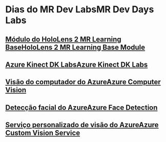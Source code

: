 # <a name="mr-dev-days-labs"></a><span data-ttu-id="ae4e8-101">Dias do MR Dev Labs</span><span class="sxs-lookup"><span data-stu-id="ae4e8-101">MR Dev Days Labs</span></span>

## <a name="hololens-2-mr-learning-base-modulehttpsdocsmicrosoftcomen-uswindowsmixed-realitymrlearning-base-ch1"></a>[<span data-ttu-id="ae4e8-102">Módulo do HoloLens 2 MR Learning Base</span><span class="sxs-lookup"><span data-stu-id="ae4e8-102">HoloLens 2 MR Learning Base Module</span></span>](https://docs.microsoft.com/en-us/windows/mixed-reality/mrlearning-base-ch1)
## <a name="azure-kinect-dk-labshttpsgithubcommicrosoftdocsmixed-realitytreedevdaysmixed-reality-docslabssetupmd"></a>[<span data-ttu-id="ae4e8-103">Azure Kinect DK Labs</span><span class="sxs-lookup"><span data-stu-id="ae4e8-103">Azure Kinect DK Labs</span></span>](https://github.com/MicrosoftDocs/mixed-reality/tree/DevDays/mixed-reality-docs/Labs/Setup.md)
## <a name="azure-computer-visionhttpsdocsmicrosoftcomen-usazurecognitive-servicescomputer-visionvision-api-how-to-topicshowtocallvisionapi"></a>[<span data-ttu-id="ae4e8-104">Visão do computador do Azure</span><span class="sxs-lookup"><span data-stu-id="ae4e8-104">Azure Computer Vision</span></span>](https://docs.microsoft.com/en-us/azure/cognitive-services/computer-vision/vision-api-how-to-topics/howtocallvisionapi)
## <a name="azure-face-detectionhttpsdocsmicrosoftcomen-usazurecognitive-servicesfaceface-api-how-to-topicshowtoidentifyfacesinimage"></a>[<span data-ttu-id="ae4e8-105">Detecção facial do Azure</span><span class="sxs-lookup"><span data-stu-id="ae4e8-105">Azure Face Detection</span></span>](https://docs.microsoft.com/en-us/azure/cognitive-services/face/face-api-how-to-topics/howtoidentifyfacesinimage)
## <a name="azure-custom-vision-servicehttpsdocsmicrosoftcomen-usazurecognitive-servicescustom-vision-servicegetting-started-build-a-classifier"></a>[<span data-ttu-id="ae4e8-106">Serviço personalizado de visão do Azure</span><span class="sxs-lookup"><span data-stu-id="ae4e8-106">Azure Custom Vision Service</span></span>](https://docs.microsoft.com/en-us/azure/cognitive-services/custom-vision-service/getting-started-build-a-classifier)
